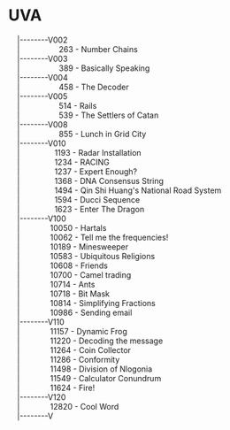 # UVA
&nbsp;&nbsp;&nbsp;&nbsp;|--------V002  
&nbsp;&nbsp;&nbsp;&nbsp;|&nbsp;&nbsp;&nbsp;&nbsp;&nbsp;&nbsp;&nbsp;&nbsp;&nbsp;&nbsp;&nbsp;&nbsp;&nbsp;&nbsp;&nbsp;&nbsp;&nbsp;&nbsp;263 - Number Chains  
&nbsp;&nbsp;&nbsp;&nbsp;|--------V003  
&nbsp;&nbsp;&nbsp;&nbsp;|&nbsp;&nbsp;&nbsp;&nbsp;&nbsp;&nbsp;&nbsp;&nbsp;&nbsp;&nbsp;&nbsp;&nbsp;&nbsp;&nbsp;&nbsp;&nbsp;&nbsp;&nbsp;389 - Basically Speaking  
&nbsp;&nbsp;&nbsp;&nbsp;|--------V004  
&nbsp;&nbsp;&nbsp;&nbsp;|&nbsp;&nbsp;&nbsp;&nbsp;&nbsp;&nbsp;&nbsp;&nbsp;&nbsp;&nbsp;&nbsp;&nbsp;&nbsp;&nbsp;&nbsp;&nbsp;&nbsp;&nbsp;458 - The Decoder   
&nbsp;&nbsp;&nbsp;&nbsp;|--------V005  
&nbsp;&nbsp;&nbsp;&nbsp;|&nbsp;&nbsp;&nbsp;&nbsp;&nbsp;&nbsp;&nbsp;&nbsp;&nbsp;&nbsp;&nbsp;&nbsp;&nbsp;&nbsp;&nbsp;&nbsp;&nbsp;&nbsp;514 - Rails  
&nbsp;&nbsp;&nbsp;&nbsp;|&nbsp;&nbsp;&nbsp;&nbsp;&nbsp;&nbsp;&nbsp;&nbsp;&nbsp;&nbsp;&nbsp;&nbsp;&nbsp;&nbsp;&nbsp;&nbsp;&nbsp;&nbsp;539 - The Settlers of Catan  
&nbsp;&nbsp;&nbsp;&nbsp;|--------V008  
&nbsp;&nbsp;&nbsp;&nbsp;|&nbsp;&nbsp;&nbsp;&nbsp;&nbsp;&nbsp;&nbsp;&nbsp;&nbsp;&nbsp;&nbsp;&nbsp;&nbsp;&nbsp;&nbsp;&nbsp;&nbsp;&nbsp;855 - Lunch in Grid City  
&nbsp;&nbsp;&nbsp;&nbsp;|--------V010  
&nbsp;&nbsp;&nbsp;&nbsp;|&nbsp;&nbsp;&nbsp;&nbsp;&nbsp;&nbsp;&nbsp;&nbsp;&nbsp;&nbsp;&nbsp;&nbsp;&nbsp;&nbsp;&nbsp;&nbsp;1193 - Radar Installation  
&nbsp;&nbsp;&nbsp;&nbsp;|&nbsp;&nbsp;&nbsp;&nbsp;&nbsp;&nbsp;&nbsp;&nbsp;&nbsp;&nbsp;&nbsp;&nbsp;&nbsp;&nbsp;&nbsp;&nbsp;1234 - RACING  
&nbsp;&nbsp;&nbsp;&nbsp;|&nbsp;&nbsp;&nbsp;&nbsp;&nbsp;&nbsp;&nbsp;&nbsp;&nbsp;&nbsp;&nbsp;&nbsp;&nbsp;&nbsp;&nbsp;&nbsp;1237 - Expert Enough?  
&nbsp;&nbsp;&nbsp;&nbsp;|&nbsp;&nbsp;&nbsp;&nbsp;&nbsp;&nbsp;&nbsp;&nbsp;&nbsp;&nbsp;&nbsp;&nbsp;&nbsp;&nbsp;&nbsp;&nbsp;1368 - DNA Consensus String  
&nbsp;&nbsp;&nbsp;&nbsp;|&nbsp;&nbsp;&nbsp;&nbsp;&nbsp;&nbsp;&nbsp;&nbsp;&nbsp;&nbsp;&nbsp;&nbsp;&nbsp;&nbsp;&nbsp;&nbsp;1494 - Qin Shi Huang's National Road System  
&nbsp;&nbsp;&nbsp;&nbsp;|&nbsp;&nbsp;&nbsp;&nbsp;&nbsp;&nbsp;&nbsp;&nbsp;&nbsp;&nbsp;&nbsp;&nbsp;&nbsp;&nbsp;&nbsp;&nbsp;1594 - Ducci Sequence  
&nbsp;&nbsp;&nbsp;&nbsp;|&nbsp;&nbsp;&nbsp;&nbsp;&nbsp;&nbsp;&nbsp;&nbsp;&nbsp;&nbsp;&nbsp;&nbsp;&nbsp;&nbsp;&nbsp;&nbsp;1623 - Enter The Dragon  
&nbsp;&nbsp;&nbsp;&nbsp;|--------V100  
&nbsp;&nbsp;&nbsp;&nbsp;|&nbsp;&nbsp;&nbsp;&nbsp;&nbsp;&nbsp;&nbsp;&nbsp;&nbsp;&nbsp;&nbsp;&nbsp;&nbsp;&nbsp;10050 - Hartals  
&nbsp;&nbsp;&nbsp;&nbsp;|&nbsp;&nbsp;&nbsp;&nbsp;&nbsp;&nbsp;&nbsp;&nbsp;&nbsp;&nbsp;&nbsp;&nbsp;&nbsp;&nbsp;10062 - Tell me the frequencies!  
&nbsp;&nbsp;&nbsp;&nbsp;|&nbsp;&nbsp;&nbsp;&nbsp;&nbsp;&nbsp;&nbsp;&nbsp;&nbsp;&nbsp;&nbsp;&nbsp;&nbsp;&nbsp;10189 - Minesweeper  
&nbsp;&nbsp;&nbsp;&nbsp;|&nbsp;&nbsp;&nbsp;&nbsp;&nbsp;&nbsp;&nbsp;&nbsp;&nbsp;&nbsp;&nbsp;&nbsp;&nbsp;&nbsp;10583 - Ubiquitous Religions  
&nbsp;&nbsp;&nbsp;&nbsp;|&nbsp;&nbsp;&nbsp;&nbsp;&nbsp;&nbsp;&nbsp;&nbsp;&nbsp;&nbsp;&nbsp;&nbsp;&nbsp;&nbsp;10608 - Friends  
&nbsp;&nbsp;&nbsp;&nbsp;|&nbsp;&nbsp;&nbsp;&nbsp;&nbsp;&nbsp;&nbsp;&nbsp;&nbsp;&nbsp;&nbsp;&nbsp;&nbsp;&nbsp;10700 - Camel trading  
&nbsp;&nbsp;&nbsp;&nbsp;|&nbsp;&nbsp;&nbsp;&nbsp;&nbsp;&nbsp;&nbsp;&nbsp;&nbsp;&nbsp;&nbsp;&nbsp;&nbsp;&nbsp;10714 - Ants  
&nbsp;&nbsp;&nbsp;&nbsp;|&nbsp;&nbsp;&nbsp;&nbsp;&nbsp;&nbsp;&nbsp;&nbsp;&nbsp;&nbsp;&nbsp;&nbsp;&nbsp;&nbsp;10718 - Bit Mask  
&nbsp;&nbsp;&nbsp;&nbsp;|&nbsp;&nbsp;&nbsp;&nbsp;&nbsp;&nbsp;&nbsp;&nbsp;&nbsp;&nbsp;&nbsp;&nbsp;&nbsp;&nbsp;10814 - Simplifying Fractions  
&nbsp;&nbsp;&nbsp;&nbsp;|&nbsp;&nbsp;&nbsp;&nbsp;&nbsp;&nbsp;&nbsp;&nbsp;&nbsp;&nbsp;&nbsp;&nbsp;&nbsp;&nbsp;10986 - Sending email  
&nbsp;&nbsp;&nbsp;&nbsp;|--------V110  
&nbsp;&nbsp;&nbsp;&nbsp;|&nbsp;&nbsp;&nbsp;&nbsp;&nbsp;&nbsp;&nbsp;&nbsp;&nbsp;&nbsp;&nbsp;&nbsp;&nbsp;&nbsp;11157 - Dynamic Frog  
&nbsp;&nbsp;&nbsp;&nbsp;|&nbsp;&nbsp;&nbsp;&nbsp;&nbsp;&nbsp;&nbsp;&nbsp;&nbsp;&nbsp;&nbsp;&nbsp;&nbsp;&nbsp;11220 - Decoding the message  
&nbsp;&nbsp;&nbsp;&nbsp;|&nbsp;&nbsp;&nbsp;&nbsp;&nbsp;&nbsp;&nbsp;&nbsp;&nbsp;&nbsp;&nbsp;&nbsp;&nbsp;&nbsp;11264 - Coin Collector  
&nbsp;&nbsp;&nbsp;&nbsp;|&nbsp;&nbsp;&nbsp;&nbsp;&nbsp;&nbsp;&nbsp;&nbsp;&nbsp;&nbsp;&nbsp;&nbsp;&nbsp;&nbsp;11286 - Conformity  
&nbsp;&nbsp;&nbsp;&nbsp;|&nbsp;&nbsp;&nbsp;&nbsp;&nbsp;&nbsp;&nbsp;&nbsp;&nbsp;&nbsp;&nbsp;&nbsp;&nbsp;&nbsp;11498 - Division of Nlogonia  
&nbsp;&nbsp;&nbsp;&nbsp;|&nbsp;&nbsp;&nbsp;&nbsp;&nbsp;&nbsp;&nbsp;&nbsp;&nbsp;&nbsp;&nbsp;&nbsp;&nbsp;&nbsp;11549 - Calculator Conundrum  
&nbsp;&nbsp;&nbsp;&nbsp;|&nbsp;&nbsp;&nbsp;&nbsp;&nbsp;&nbsp;&nbsp;&nbsp;&nbsp;&nbsp;&nbsp;&nbsp;&nbsp;&nbsp;11624 - Fire!  
&nbsp;&nbsp;&nbsp;&nbsp;|--------V120  
&nbsp;&nbsp;&nbsp;&nbsp;|&nbsp;&nbsp;&nbsp;&nbsp;&nbsp;&nbsp;&nbsp;&nbsp;&nbsp;&nbsp;&nbsp;&nbsp;&nbsp;&nbsp;12820 - Cool Word  
&nbsp;&nbsp;&nbsp;&nbsp;|--------V

